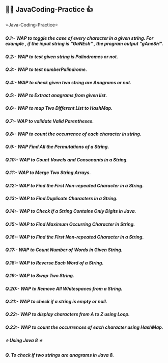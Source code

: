 ## :man_technologist: JavaCoding-Practice :+1: 
⭐Java-Coding-Practice⭐

##### Q.1:- WAP to toggle the case of every character in a given string. For example , if  the input string  is "GaNEsh" , the program output "gAneSH".
##### Q.2:- WAP to test given string is Palindromes or not.
##### Q.3:- WAP to test numberPalindrome.
##### Q.4:- WAP to check given two string are Anagrams or not.
##### Q.5:- WAP to Extract anagrams from given list.
##### Q.6:- WAP to map Two Different List to HashMap.
##### Q.7:- WAP to validate Valid Parentheses.
##### Q.8:- WAP to count the occurrence of each character in string.
##### Q.9:- WAP Find All the Permutations of a String.
##### Q.10:- WAP to Count Vowels and Consonants in a String.
##### Q.11:- WAP to Merge Two String Arrays.
##### Q.12:- WAP to Find the First Non-repeated Character in a String.
##### Q.13:- WAP to Find Duplicate Characters in a String.
##### Q.14:- WAP to Check if a String Contains Only Digits in Java.
##### Q.15:- WAP to Find Maximum Occurring Character in String. 
##### Q.16:- WAP to Find the First Non-repeated Character in a String. 
##### Q.17:- WAP to Count Number of Words in Given String.
##### Q.18:- WAP to Reverse Each Word of a String.
##### Q.19:- WAP to Swap Two String.
##### Q.20:- WAP to Remove All Whitespaces from a String.
##### Q.21:- WAP to check if a string is empty or null.
##### Q.22:- WAP to display characters from A to Z using Loop.
##### Q.23:- WAP to count the occurrences of each character using HashMap.

##### ⭐ Using Java 8 ⭐ #####
##### Q. To check if two strings are anagrams in Java 8.